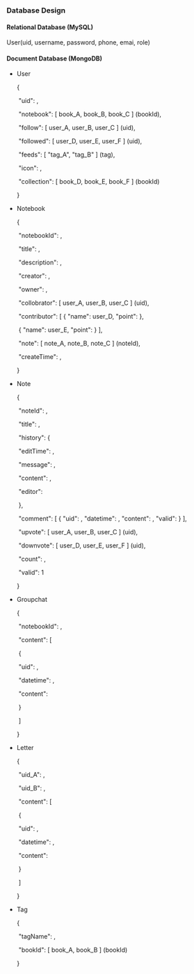 ### Database Design

#### Relational Database (MySQL)

User(uid, username, password, phone, emai, role)

#### Document Database (MongoDB)

- User

  {

  ​	"uid": ,

  ​	"notebook": [ book_A, book_B, book_C ] (bookId),

  ​	"follow": [ user_A, user_B, user_C ] (uid),

  ​	"followed": [ user_D, user_E, user_F ] (uid),

  ​	"feeds": [ "tag_A", "tag_B" ] (tag),

  ​	"icon": ,

  ​	"collection": [ book_D, book_E, book_F ] (bookId)

  }

- Notebook

  {

  ​	"notebookId": ,

  ​	"title": ,

  ​	"description": ,

  ​	"creator": ,

  ​	"owner": ,

  ​	"collobrator": [ user_A, user_B, user_C ] (uid),

  ​	"contributor": [ { "name": user_D, "point":  },  

  ​				{ "name": user_E, "point":  } ],

  ​	"note": [ note_A, note_B, note_C ] (noteId),

  ​	"createTime": ,

  }

- Note

  {

  ​	"noteId": ,

  ​	"title": ,

  ​	"history": {

  ​		"editTime": ,

  ​		"message": ,

  ​		"content": ,

  ​		"editor": 

  ​	},

  ​	"comment": [ { "uid": , "datetime": , "content": , "valid": } ],

  ​	"upvote": [ user_A, user_B, user_C ] (uid),

  ​	"downvote": [ user_D, user_E, user_F ] (uid),

  ​	"count": ,

  ​	"valid": 1

  }

- Groupchat

  {

  ​	"notebookId": ,

  ​	"content": [

  ​		{

  ​			"uid": ,

  ​			"datetime": ,

  ​			"content":

  ​		}

  ​	]

  }

- Letter

  {

  ​	"uid_A": ,

  ​	"uid_B": ,

  ​	"content": [

  ​		{

  ​			"uid": ,

  ​			"datetime": ,

  ​			"content":

  ​		}

  ​	]

  }

- Tag

  {

  ​	"tagName": ,

  ​	"bookId": [ book_A, book_B ] (bookId)

  }